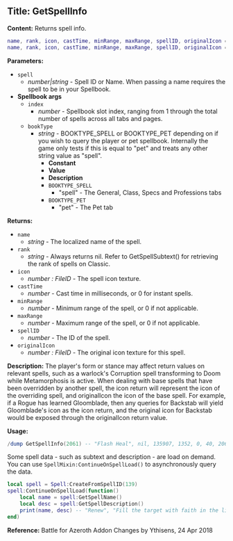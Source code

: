 ## Title: GetSpellInfo

**Content:**
Returns spell info.
```lua
name, rank, icon, castTime, minRange, maxRange, spellID, originalIcon = GetSpellInfo(spell)
name, rank, icon, castTime, minRange, maxRange, spellID, originalIcon = GetSpellInfo(index, bookType)
```

**Parameters:**
- `spell`
  - *number|string* - Spell ID or Name. When passing a name requires the spell to be in your Spellbook.
- **Spellbook args**
  - `index`
    - *number* - Spellbook slot index, ranging from 1 through the total number of spells across all tabs and pages.
  - `bookType`
    - *string* - BOOKTYPE_SPELL or BOOKTYPE_PET depending on if you wish to query the player or pet spellbook. Internally the game only tests if this is equal to "pet" and treats any other string value as "spell".
      - **Constant**
      - **Value**
      - **Description**
      - `BOOKTYPE_SPELL`
        - "spell" - The General, Class, Specs and Professions tabs
      - `BOOKTYPE_PET`
        - "pet" - The Pet tab

**Returns:**
- `name`
  - *string* - The localized name of the spell.
- `rank`
  - *string* - Always returns nil. Refer to GetSpellSubtext() for retrieving the rank of spells on Classic.
- `icon`
  - *number : FileID* - The spell icon texture.
- `castTime`
  - *number* - Cast time in milliseconds, or 0 for instant spells.
- `minRange`
  - *number* - Minimum range of the spell, or 0 if not applicable.
- `maxRange`
  - *number* - Maximum range of the spell, or 0 if not applicable.
- `spellID`
  - *number* - The ID of the spell.
- `originalIcon`
  - *number : FileID* - The original icon texture for this spell.

**Description:**
The player's form or stance may affect return values on relevant spells, such as a warlock's Corruption spell transforming to Doom while Metamorphosis is active.
When dealing with base spells that have been overridden by another spell, the icon return will represent the icon of the overriding spell, and originalIcon the icon of the base spell.
For example, if a Rogue has learned Gloomblade, then any queries for Backstab will yield Gloomblade's icon as the icon return, and the original icon for Backstab would be exposed through the originalIcon return value.

**Usage:**
```lua
/dump GetSpellInfo(2061) -- "Flash Heal", nil, 135907, 1352, 0, 40, 2061
```
Some spell data - such as subtext and description - are load on demand. You can use `SpellMixin:ContinueOnSpellLoad()` to asynchronously query the data.
```lua
local spell = Spell:CreateFromSpellID(139)
spell:ContinueOnSpellLoad(function()
    local name = spell:GetSpellName()
    local desc = spell:GetSpellDescription()
    print(name, desc) -- "Renew", "Fill the target with faith in the light, healing for 295 over 15 sec."
end)
```

**Reference:**
Battle for Azeroth Addon Changes by Ythisens, 24 Apr 2018